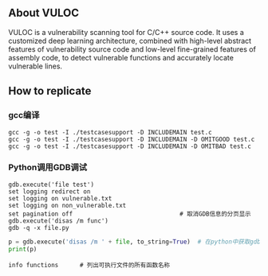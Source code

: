 ## About VULOC
VULOC is a vulnerability scanning tool for C/C++ source code. It uses a customized deep learning architecture, combined with high-level abstract features of vulnerability source code and low-level fine-grained features of assembly code, to detect vulnerable functions and accurately locate vulnerable lines.

## How to replicate

### gcc编译

```shell
gcc -g -o test -I ./testcasesupport -D INCLUDEMAIN test.c
gcc -g -o test -I ./testcasesupport -D INCLUDEMAIN -D OMITGOOD test.c
gcc -g -o test -I ./testcasesupport -D INCLUDEMAIN -D OMITBAD test.c
```

### Python调用GDB调试

```shell
gdb.execute('file test')
set logging redirect on
set logging on vulnerable.txt
set logging on non_vulnerable.txt
set pagination off								# 取消GDB信息的分页显示
gdb.execute('disas /m func')
gdb -q -x file.py
```

```python
p = gdb.execute('disas /m ' + file, to_string=True)  # 在python中获取gdb的输出 
print(p)
```

```shell
info functions		# 列出可执行文件的所有函数名称
```

